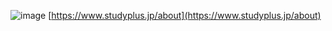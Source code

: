 
![image](https://gyazo.com/14351b2aeca8f6f9141b2f91a40e2f37/thumb/1000)
[https://www.studyplus.jp/about](https://www.studyplus.jp/about)

